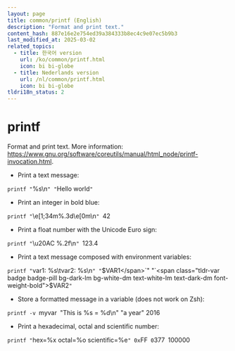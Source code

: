 ```yaml
---
layout: page
title: common/printf (English)
description: "Format and print text."
content_hash: 887e16e2e754ed39a384333b8ec4c9e07ec5b9b3
last_modified_at: 2025-03-02
related_topics:
  - title: 한국어 version
    url: /ko/common/printf.html
    icon: bi bi-globe
  - title: Nederlands version
    url: /nl/common/printf.html
    icon: bi bi-globe
tldri18n_status: 2
---
```

# printf

Format and print text.
More information: <https://www.gnu.org/software/coreutils/manual/html_node/printf-invocation.html>.

- Print a text message:

`printf "`<span class="tldr-var badge badge-pill bg-dark-lm bg-white-dm text-white-lm text-dark-dm font-weight-bold">%s\n</span>`" "`<span class="tldr-var badge badge-pill bg-dark-lm bg-white-dm text-white-lm text-dark-dm font-weight-bold">Hello world</span>`"`

- Print an integer in bold blue:

`printf "`<span class="tldr-var badge badge-pill bg-dark-lm bg-white-dm text-white-lm text-dark-dm font-weight-bold">\e[1;34m%.3d\e[0m\n</span>`" `<span class="tldr-var badge badge-pill bg-dark-lm bg-white-dm text-white-lm text-dark-dm font-weight-bold">42</span>

- Print a float number with the Unicode Euro sign:

`printf "`<span class="tldr-var badge badge-pill bg-dark-lm bg-white-dm text-white-lm text-dark-dm font-weight-bold">\u20AC %.2f\n</span>`" `<span class="tldr-var badge badge-pill bg-dark-lm bg-white-dm text-white-lm text-dark-dm font-weight-bold">123.4</span>

- Print a text message composed with environment variables:

`printf "`<span class="tldr-var badge badge-pill bg-dark-lm bg-white-dm text-white-lm text-dark-dm font-weight-bold">var1: %s\tvar2: %s\n</span>`" "`<span class="tldr-var badge badge-pill bg-dark-lm bg-white-dm text-white-lm text-dark-dm font-weight-bold">$VAR1</span>`" "`<span class="tldr-var badge badge-pill bg-dark-lm bg-white-dm text-white-lm text-dark-dm font-weight-bold">$VAR2</span>`"`

- Store a formatted message in a variable (does not work on Zsh):

`printf -v `<span class="tldr-var badge badge-pill bg-dark-lm bg-white-dm text-white-lm text-dark-dm font-weight-bold">myvar</span>` `<span class="tldr-var badge badge-pill bg-dark-lm bg-white-dm text-white-lm text-dark-dm font-weight-bold">"This is %s = %d\n" "a year" 2016</span>

- Print a hexadecimal, octal and scientific number:

`printf "`<span class="tldr-var badge badge-pill bg-dark-lm bg-white-dm text-white-lm text-dark-dm font-weight-bold">hex=%x octal=%o scientific=%e</span>`" 0x`<span class="tldr-var badge badge-pill bg-dark-lm bg-white-dm text-white-lm text-dark-dm font-weight-bold">FF</span>` 0`<span class="tldr-var badge badge-pill bg-dark-lm bg-white-dm text-white-lm text-dark-dm font-weight-bold">377</span>` `<span class="tldr-var badge badge-pill bg-dark-lm bg-white-dm text-white-lm text-dark-dm font-weight-bold">100000</span>
